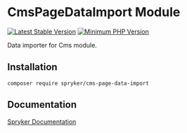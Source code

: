 # CmsPageDataImport Module
[![Latest Stable Version](https://poser.pugx.org/spryker/cms-page-data-import/v/stable.svg)](https://packagist.org/packages/spryker/cms-page-data-import)
[![Minimum PHP Version](https://img.shields.io/badge/php-%3E%3D%208.1-8892BF.svg)](https://php.net/)

Data importer for Cms module.

## Installation

```
composer require spryker/cms-page-data-import
```

## Documentation

[Spryker Documentation](https://docs.spryker.com)

